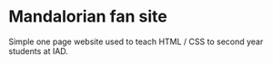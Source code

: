 # Mandalorian fan site

Simple one page website used to teach HTML / CSS to second year students at IAD.
